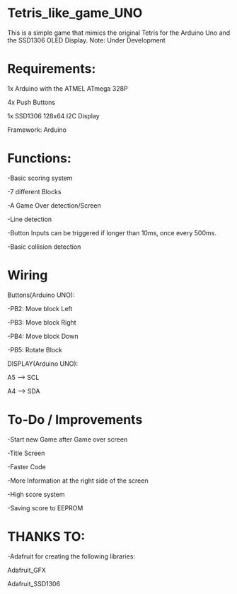 # Tetris_like_game_UNO
This is a simple game that mimics the original Tetris for the Arduino Uno and the SSD1306 OLED Display.
Note: Under Development


# Requirements:
1x Arduino with the ATMEL ATmega 328P

4x Push Buttons

1x SSD1306 128x64 I2C Display

Framework: Arduino

# Functions:
-Basic scoring system

-7 different Blocks

-A Game Over detection/Screen

-Line detection

-Button Inputs can be triggered if longer than 10ms, once every 500ms.

-Basic collision detection

# Wiring
Buttons(Arduino UNO):

-PB2: Move block Left

-PB3: Move block Right

-PB4: Move block Down

-PB5: Rotate Block



DISPLAY(Arduino UNO):

A5 --> SCL

A4 --> SDA


# To-Do / Improvements
-Start new Game after Game over screen

-Title Screen

-Faster Code

-More Information at the right side of the screen

-High score system

-Saving score to EEPROM



# THANKS TO:

-Adafruit for creating the following libraries:

Adafruit_GFX

Adafruit_SSD1306

